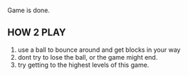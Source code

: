 Game is done.
## HOW 2 PLAY
1. use a ball to bounce around and get blocks in your way
2. dont try to lose the ball, or the game might end.
3. try getting to the highest levels of this game.
